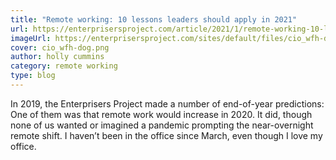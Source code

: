 ```yaml
---
title: "Remote working: 10 lessons leaders should apply in 2021"
url: https://enterprisersproject.com/article/2021/1/remote-working-10-lessons-leaders-2021?sc_cid=7016000000127fIAAQ
imageUrl: https://enterprisersproject.com/sites/default/files/cio_wfh-dog.png
cover: cio_wfh-dog.png
author: holly cummins
category: remote working
type: blog
---
```


In 2019, the Enterprisers Project made a number of end-of-year predictions: One of them was that remote work would increase in 2020. It did, though none of us wanted or imagined a pandemic prompting the near-overnight remote shift. I haven’t been in the office since March, even though I love my office.
